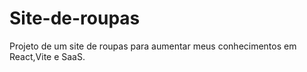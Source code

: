 # Site-de-roupas
Projeto de um site de roupas para aumentar meus conhecimentos em React,Vite e SaaS.
